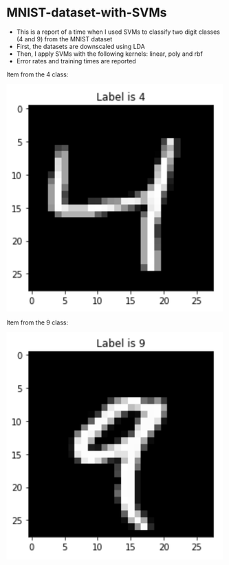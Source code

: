# MNIST-dataset-with-SVMs

- This is a report of a time when I used SVMs to classify two digit classes (4 and 9) from the MNIST dataset
- First, the datasets are downscaled using LDA
- Then, I apply SVMs with the following kernels: linear, poly and rbf
- Error rates and training times are reported

Item from the 4 class:

![](images/4.png)

Item from the 9 class:

![](images/9.png)
